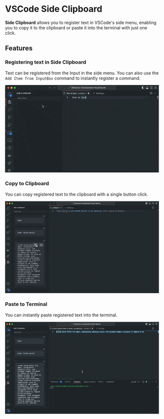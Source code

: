 # VSCode Side Clipboard

**Side Clipboard** allows you to register text in VSCode's side menu, enabling you to copy it to the clipboard or paste it into the terminal with just one click.

## Features

### Registering text in Side Clipboard

Text can be registered from the Input in the side menu. You can also use the `Add Item from InputBox` command to instantly register a command.

![Registering text in Side Clipboard Sample](images/register_test_sample.gif)

### Copy to Clipboard

You can copy registered text to the clipboard with a single button click.

![Copy to Clipboard Sample](images/copy_to_clipboard_sample.gif)

### Paste to Terminal

You can instantly paste registered text into the terminal.

![Paste to Terminal Sample](images/paste_to_terminal.gif)
